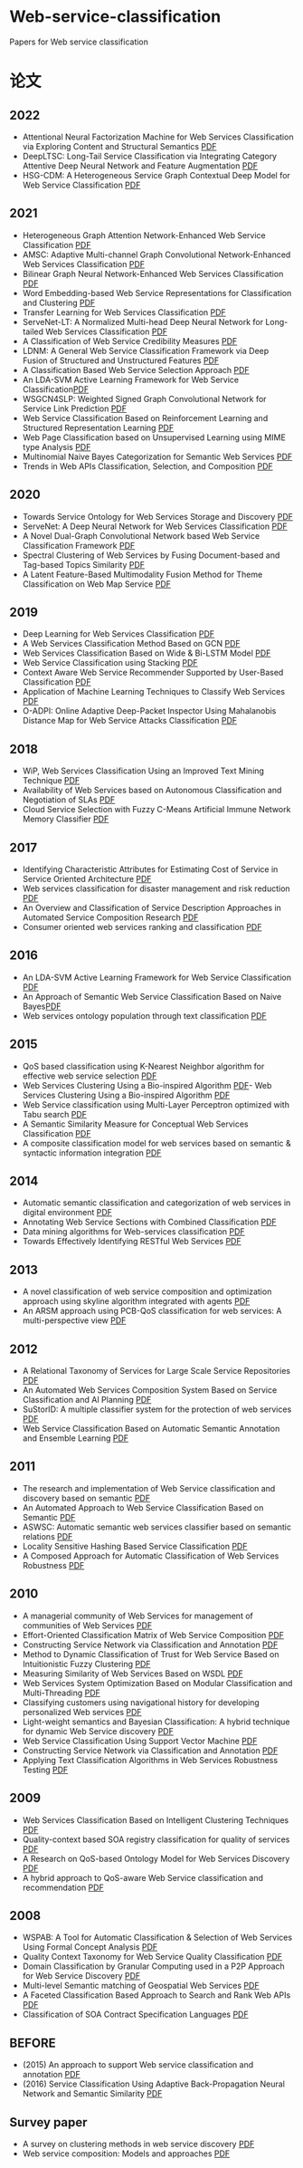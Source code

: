 # Web-service-classification
Papers for Web service classification


# 论文


## 2022
- Attentional Neural Factorization Machine for Web Services Classification via Exploring Content and Structural Semantics  [PDF](https://ieeexplore.ieee.org/stamp/stamp.jsp?tp=&arnumber=9892320)
- DeepLTSC: Long-Tail Service Classification via Integrating Category Attentive Deep Neural Network and Feature Augmentation  [PDF](https://ieeexplore.ieee.org/stamp/stamp.jsp?tp=&arnumber=9714492)
- HSG-CDM: A Heterogeneous Service Graph Contextual Deep Model for Web Service Classification  [PDF](https://ieeexplore.ieee.org/stamp/stamp.jsp?tp=&arnumber=9860195)


## 2021
- Heterogeneous Graph Attention Network-Enhanced Web Service Classification  [PDF](https://ieeexplore.ieee.org/stamp/stamp.jsp?tp=&arnumber=9590331)
- AMSC: Adaptive Multi-channel Graph Convolutional Network-Enhanced Web Services Classification  [PDF](https://ieeexplore.ieee.org/stamp/stamp.jsp?tp=&arnumber=9780969)
- Bilinear Graph Neural Network-Enhanced Web Services Classification  [PDF](https://ieeexplore.ieee.org/stamp/stamp.jsp?tp=&arnumber=9780978)
- Word Embedding-based Web Service Representations for Classification and Clustering  [PDF](https://ieeexplore.ieee.org/stamp/stamp.jsp?tp=&arnumber=9592392)
- Transfer Learning for Web Services Classification  [PDF](https://ieeexplore.ieee.org/stamp/stamp.jsp?tp=&arnumber=9590444)
- ServeNet-LT: A Normalized Multi-head Deep Neural Network for Long-tailed Web Services Classification  [PDF](https://ieeexplore.ieee.org/stamp/stamp.jsp?tp=&arnumber=9590313)
- A Classification of Web Service Credibility Measures  [PDF](https://ieeexplore.ieee.org/stamp/stamp.jsp?tp=&arnumber=9529561)
- LDNM: A General Web Service Classification Framework via Deep Fusion of Structured and Unstructured Features  [PDF](https://ieeexplore.ieee.org/stamp/stamp.jsp?tp=&arnumber=9444291)
- A Classification Based Web Service Selection Approach  [PDF](https://ieeexplore.ieee.org/stamp/stamp.jsp?tp=&arnumber=8290689)
- An LDA-SVM Active Learning Framework for Web Service Classification[PDF](https://ieeexplore.ieee.org/stamp/stamp.jsp?tp=&arnumber=9773416)
- WSGCN4SLP: Weighted Signed Graph Convolutional Network for Service Link Prediction  [PDF](https://ieeexplore.ieee.org/stamp/stamp.jsp?tp=&arnumber=9590202)
- Web Service Classification Based on Reinforcement Learning and Structured Representation Learning  [PDF](https://ieeexplore.ieee.org/stamp/stamp.jsp?tp=&arnumber=9694006)
- Web Page Classification based on Unsupervised Learning using MIME type Analysis  [PDF](https://ieeexplore.ieee.org/stamp/stamp.jsp?tp=&arnumber=9352869)
- Multinomial Naive Bayes Categorization for Semantic Web Services  [PDF](https://ieeexplore.ieee.org/stamp/stamp.jsp?tp=&arnumber=9588084)
- Trends in Web APIs Classification, Selection, and Composition  [PDF](https://ieeexplore.ieee.org/stamp/stamp.jsp?tp=&arnumber=9698547)



## 2020
- Towards Service Ontology for Web Services Storage and Discovery  [PDF](https://ieeexplore.ieee.org/stamp/stamp.jsp?tp=&arnumber=9416537)
- ServeNet: A Deep Neural Network for Web Services Classification  [PDF](https://ieeexplore.ieee.org/stamp/stamp.jsp?tp=&arnumber=9284071)
- A Novel Dual-Graph Convolutional Network based Web Service Classification Framework  [PDF](https://ieeexplore.ieee.org/stamp/stamp.jsp?tp=&arnumber=9284004)
- Spectral Clustering of Web Services by Fusing Document-based and Tag-based Topics Similarity  [PDF](https://ieeexplore.ieee.org/stamp/stamp.jsp?tp=&arnumber=9406908)
- A Latent Feature-Based Multimodality Fusion Method for Theme Classification on Web Map Service  [PDF](https://ieeexplore.ieee.org/stamp/stamp.jsp?tp=&arnumber=8908799)


## 2019
- Deep Learning for Web Services Classification  [PDF](https://ieeexplore.ieee.org/stamp/stamp.jsp?tp=&arnumber=8818445)
- A Web Services Classification Method Based on GCN  [PDF](https://ieeexplore.ieee.org/stamp/stamp.jsp?tp=&arnumber=9047453)
- Web Services Classification Based on Wide & Bi-LSTM Model  [PDF](https://ieeexplore.ieee.org/stamp/stamp.jsp?tp=&arnumber=8674750)
- Web Service Classification using Stacking  [PDF](https://ieeexplore.ieee.org/stamp/stamp.jsp?tp=&arnumber=8970755)
- Context Aware Web Service Recommender Supported by User-Based Classification  [PDF](https://ieeexplore.ieee.org/stamp/stamp.jsp?tp=&arnumber=8950573)
- Application of Machine Learning Techniques to Classify Web Services  [PDF](https://ieeexplore.ieee.org/stamp/stamp.jsp?tp=&arnumber=8951339)
- O-ADPI: Online Adaptive Deep-Packet Inspector Using Mahalanobis Distance Map for Web Service Attacks Classification  [PDF](https://ieeexplore.ieee.org/stamp/stamp.jsp?tp=&arnumber=8902008)



## 2018
- WiP, Web Services Classification Using an Improved Text Mining Technique  [PDF](https://ieeexplore.ieee.org/stamp/stamp.jsp?tp=&arnumber=8599599)
- Availability of Web Services based on Autonomous Classification and Negotiation of SLAs  [PDF](https://ieeexplore.ieee.org/stamp/stamp.jsp?tp=&arnumber=8525913)
- Cloud Service Selection with Fuzzy C-Means Artificial Immune Network Memory Classifier  [PDF](https://ieeexplore.ieee.org/stamp/stamp.jsp?tp=&arnumber=8564303)


## 2017
- Identifying Characteristic Attributes for Estimating Cost of Service in Service Oriented Architecture  [PDF](https://ieeexplore.ieee.org/stamp/stamp.jsp?tp=&arnumber=8035019)
- Web services classification for disaster management and risk reduction  [PDF](https://ieeexplore.ieee.org/stamp/stamp.jsp?tp=&arnumber=8275668)
- An Overview and Classification of Service Description Approaches in Automated Service Composition Research  [PDF](https://ieeexplore.ieee.org/stamp/stamp.jsp?tp=&arnumber=7169595)
- Consumer oriented web services ranking and classification  [PDF](https://ieeexplore.ieee.org/stamp/stamp.jsp?tp=&arnumber=7997263)

## 2016
- An LDA-SVM Active Learning Framework for Web Service Classification  [PDF](https://ieeexplore.ieee.org/stamp/stamp.jsp?tp=&arnumber=7557984)
- An Approach of Semantic Web Service Classification Based on Naive Bayes[PDF](https://ieeexplore.ieee.org/stamp/stamp.jsp?tp=&arnumber=7557473)
- Web services ontology population through text classification  [PDF](https://ieeexplore.ieee.org/stamp/stamp.jsp?tp=&arnumber=7733283)

## 2015
- QoS based classification using K-Nearest Neighbor algorithm for effective web service selection  [PDF](https://ieeexplore.ieee.org/stamp/stamp.jsp?tp=&arnumber=7226093)
- Web Services Clustering Using a Bio-inspired Algorithm  [PDF](https://ieeexplore.ieee.org/stamp/stamp.jsp?tp=&arnumber=7406291)- Web Services Clustering Using a Bio-inspired Algorithm  [PDF](https://ieeexplore.ieee.org/stamp/stamp.jsp?tp=&arnumber=7406291)
- Web Service classification using Multi-Layer Perceptron optimized with Tabu search [PDF](https://ieeexplore.ieee.org/stamp/stamp.jsp?tp=&arnumber=7154716)
- A Semantic Similarity Measure for Conceptual Web Services Classification  [PDF](https://ieeexplore.ieee.org/stamp/stamp.jsp?tp=&arnumber=7194344)
- A composite classification model for web services based on semantic & syntactic information integration  [PDF](https://ieeexplore.ieee.org/stamp/stamp.jsp?tp=&arnumber=7154887)

## 2014
- Automatic semantic classification and categorization of web services in digital environment  [PDF](https://ieeexplore.ieee.org/stamp/stamp.jsp?tp=&arnumber=7066749)
- Annotating Web Service Sections with Combined Classification  [PDF](https://ieeexplore.ieee.org/stamp/stamp.jsp?tp=&arnumber=6928952)
- Data mining algorithms for Web-services classification  [PDF](https://ieeexplore.ieee.org/stamp/stamp.jsp?tp=&arnumber=7019644)
- Towards Effectively Identifying RESTful Web Services  [PDF](https://ieeexplore.ieee.org/stamp/stamp.jsp?tp=&arnumber=6928939)

## 2013
- A novel classification of web service composition and optimization approach using skyline algorithm integrated with agents  [PDF](https://ieeexplore.ieee.org/stamp/stamp.jsp?tp=&arnumber=6724188)
- An ARSM approach using PCB-QoS classification for web services: A multi-perspective view  [PDF](https://ieeexplore.ieee.org/stamp/stamp.jsp?tp=&arnumber=6637165)

## 2012
- A Relational Taxonomy of Services for Large Scale Service Repositories  [PDF](https://ieeexplore.ieee.org/stamp/stamp.jsp?tp=&arnumber=6257937)
- An Automated Web Services Composition System Based on Service Classification and AI Planning  [PDF](https://ieeexplore.ieee.org/stamp/stamp.jsp?tp=&arnumber=6382868)
- SuStorID: A multiple classifier system for the protection of web services  [PDF](https://ieeexplore.ieee.org/stamp/stamp.jsp?tp=&arnumber=6460643)
- Web Service Classification Based on Automatic Semantic Annotation and Ensemble Learning  [PDF](https://ieeexplore.ieee.org/stamp/stamp.jsp?tp=&arnumber=6270593)

## 2011
- The research and implementation of Web Service classification and discovery based on semantic  [PDF](https://ieeexplore.ieee.org/stamp/stamp.jsp?tp=&arnumber=5960102)
- An Automated Approach to Web Service Classification Based on Semantic  [PDF](https://ieeexplore.ieee.org/stamp/stamp.jsp?tp=&arnumber=6118853)
- ASWSC: Automatic semantic web services classifier based on semantic relations  [PDF](https://ieeexplore.ieee.org/stamp/stamp.jsp?tp=&arnumber=6141057)
- Locality Sensitive Hashing Based Service Classification  [PDF](https://ieeexplore.ieee.org/stamp/stamp.jsp?tp=&arnumber=5998757)
- A Composed Approach for Automatic Classification of Web Services Robustness  [PDF](https://ieeexplore.ieee.org/stamp/stamp.jsp?tp=&arnumber=6009259)

## 2010
- A managerial community of Web Services for management of communities of Web Services  [PDF](https://ieeexplore.ieee.org/stamp/stamp.jsp?tp=&arnumber=5536782)
- Effort-Oriented Classification Matrix of Web Service Composition  [PDF](https://ieeexplore.ieee.org/stamp/stamp.jsp?tp=&arnumber=5476517)
- Constructing Service Network via Classification and Annotation  [PDF](https://ieeexplore.ieee.org/stamp/stamp.jsp?tp=&arnumber=5569926)
- Method to Dynamic Classification of Trust for Web Service Based on Intuitionistic Fuzzy Clustering  [PDF](https://ieeexplore.ieee.org/stamp/stamp.jsp?tp=&arnumber=5676900)
- Measuring Similarity of Web Services Based on WSDL  [PDF](https://ieeexplore.ieee.org/stamp/stamp.jsp?tp=&arnumber=5552789)
- Web Services System Optimization Based on Modular Classification and Multi-Threading  [PDF](https://ieeexplore.ieee.org/stamp/stamp.jsp?tp=&arnumber=5575687)
- Classifying customers using navigational history for developing personalized Web services  [PDF](https://ieeexplore.ieee.org/stamp/stamp.jsp?tp=&arnumber=5530273)
- Light-weight semantics and Bayesian Classification: A hybrid technique for dynamic Web Service discovery  [PDF](https://ieeexplore.ieee.org/stamp/stamp.jsp?tp=&arnumber=5558952)
- Web Service Classification Using Support Vector Machine  [PDF](https://ieeexplore.ieee.org/stamp/stamp.jsp?tp=&arnumber=5670012)
- Constructing Service Network via Classification and Annotation  [PDF](https://ieeexplore.ieee.org/stamp/stamp.jsp?tp=&arnumber=5569926)
- Applying Text Classification Algorithms in Web Services Robustness Testing  [PDF](https://ieeexplore.ieee.org/stamp/stamp.jsp?tp=&arnumber=5623398)

## 2009
- Web Services Classification Based on Intelligent Clustering Techniques  [PDF](https://ieeexplore.ieee.org/stamp/stamp.jsp?tp=&arnumber=5232105)
- Quality-context based SOA registry classification for quality of services  [PDF](https://ieeexplore.ieee.org/stamp/stamp.jsp?tp=&arnumber=4809528)
- A Research on QoS-based Ontology Model for Web Services Discovery  [PDF](https://ieeexplore.ieee.org/stamp/stamp.jsp?tp=&arnumber=4772053) 
- A hybrid approach to QoS-aware Web Service classification and recommendation  [PDF](https://ieeexplore.ieee.org/stamp/stamp.jsp?tp=&arnumber=5284738)


## 2008
- WSPAB: A Tool for Automatic Classification & Selection of Web Services Using Formal Concept Analysis  [PDF](https://ieeexplore.ieee.org/stamp/stamp.jsp?tp=&arnumber=4711647)
- Quality Context Taxonomy for Web Service Quality Classification  [PDF](https://ieeexplore.ieee.org/stamp/stamp.jsp?tp=&arnumber=4682031)
- Domain Classification by Granular Computing used in a P2P Approach for Web Service Discovery  [PDF](https://ieeexplore.ieee.org/stamp/stamp.jsp?tp=&arnumber=4741329)
- Multi-level Semantic matching of Geospatial Web Services  [PDF](https://ieeexplore.ieee.org/stamp/stamp.jsp?tp=&arnumber=5293450)
- A Faceted Classification Based Approach to Search and Rank Web APIs  [PDF](https://ieeexplore.ieee.org/stamp/stamp.jsp?tp=&arnumber=4670174)
- Classification of SOA Contract Specification Languages  [PDF](https://ieeexplore.ieee.org/stamp/stamp.jsp?tp=&arnumber=4670205)

## BEFORE
- (2015) An approach to support Web service classification and annotation  [PDF](https://ieeexplore.ieee.org/stamp/stamp.jsp?tp=&arnumber=1402283)
- (2016) Service Classification Using Adaptive Back-Propagation Neural Network and Semantic Similarity  [PDF](https://ieeexplore.ieee.org/stamp/stamp.jsp?tp=&arnumber=4019222)



## Survey paper
- A survey on clustering methods in web service discovery  [PDF](https://ieeexplore.ieee.org/stamp/stamp.jsp?tp=&arnumber=8067866)
- Web service composition: Models and approaches  [PDF](https://ieeexplore.ieee.org/stamp/stamp.jsp?tp=&arnumber=6320309)

